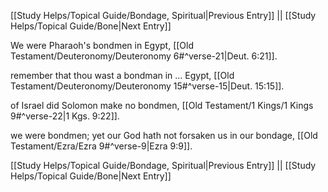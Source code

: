 [[Study Helps/Topical Guide/Bondage, Spiritual|Previous Entry]]  ||  [[Study Helps/Topical Guide/Bone|Next Entry]]

 We were Pharaoh's bondmen in Egypt, [[Old Testament/Deuteronomy/Deuteronomy 6#^verse-21|Deut. 6:21]].

 remember that thou wast a bondman in ... Egypt, [[Old Testament/Deuteronomy/Deuteronomy 15#^verse-15|Deut. 15:15]].

 of Israel did Solomon make no bondmen, [[Old Testament/1 Kings/1 Kings 9#^verse-22|1 Kgs. 9:22]].

 we were bondmen; yet our God hath not forsaken us in our bondage, [[Old Testament/Ezra/Ezra 9#^verse-9|Ezra 9:9]].

[[Study Helps/Topical Guide/Bondage, Spiritual|Previous Entry]]  ||  [[Study Helps/Topical Guide/Bone|Next Entry]]
